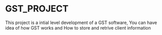 # GST_PROJECT
This project is a intial level development of a GST software,
You can have idea of how GST works and How to store and retrive client information
